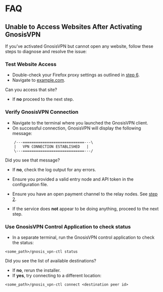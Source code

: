 # FAQ

## Unable to Access Websites After Activating GnosisVPN

If you’ve activated GnosisVPN but cannot open any website, follow these steps to diagnose and resolve the issue:

### Test Website Access

- Double-check your Firefox proxy settings as outlined in [step 6](./ONBOARDING.md#6-use-gnosisvpn-connection-to-browse-the-internet).
- Navigate to [example.com](https://example.com/).

Can you access that site?

- If **no** proceed to the next step.

### Verify GnosisVPN Connection

- Navigate to the terminal where you launched the GnosisVPN client.
- On successful connection, GnosisVPN will display the following message:

```
    /---============================---\
    |   VPN CONNECTION ESTABLISHED   |
    \---============================---/
```

Did you see that message?

- If **no**, check the log output for any errors.
- Ensure you provided a valid entry node and API token in the configuration file.
- Ensure you have an open payment channel to the relay nodes. See [step 2](./ONBOARDING.md#2-enable-gnosisvpn-to-establish-connections-to-the-exit-nodes-from-your-hoprd-node).

- If the service does **not** appear to be doing anything, proceed to the next step.

### Use GnosisVPN Control Application to check status

- In a separate terminal, run the GnosisVPN control application to check the status:

`<some_path>/gnosis_vpn-ctl status`

Did you see the list of available destinations?

- If **no**, rerun the installer.
- If **yes**, try connecting to a different location:

`<some_path>/gnosis_vpn-ctl connect <destination peer id>`
